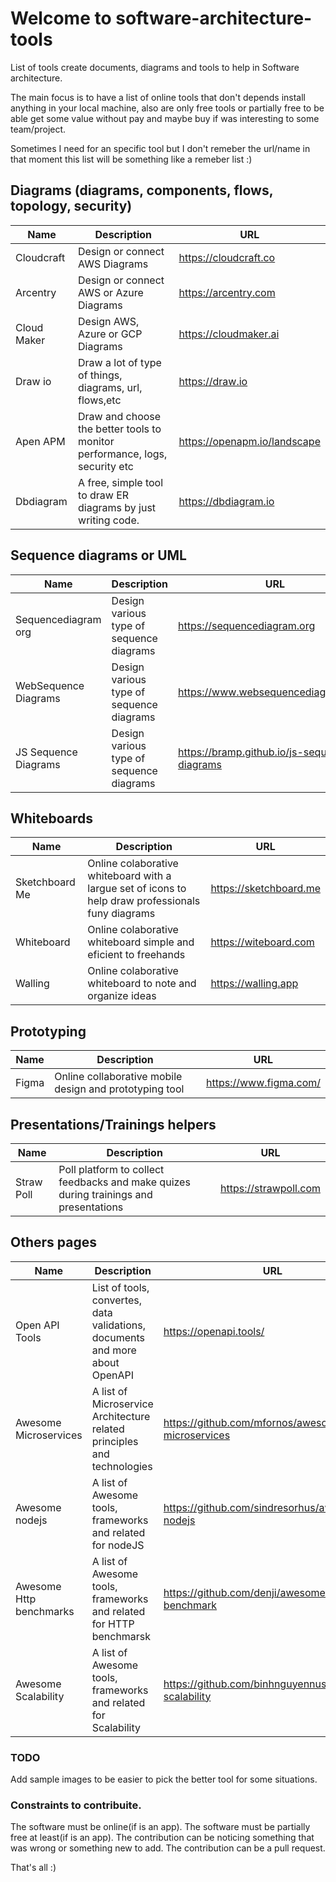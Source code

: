 # Welcome to software-architecture-tools

List of tools create documents, diagrams and tools to help in Software architecture.

The main focus is to have a list of online tools that don't depends install anything in  your local machine, also are only free tools or partially free to be able get some value without pay and maybe buy if was interesting to some team/project.

Sometimes I need for an specific tool  but I don't remeber the url/name in that moment this list will be something like a remeber list :)


## Diagrams  (diagrams, components, flows, topology, security)

|Name            |Description                                                                          |URL                            |
|----------------|-------------------------------------------------------------------------------------|-------------------------------|
|Cloudcraft|Design or connect AWS Diagrams            |https://cloudcraft.co|
|Arcentry|Design or connect AWS or Azure Diagrams            |https://arcentry.com|
|Cloud Maker|Design AWS, Azure or GCP Diagrams            |https://cloudmaker.ai|
|Draw io|Draw a lot of type of things, diagrams, url, flows,etc|https://draw.io|
|Apen APM|Draw and choose the better tools to monitor performance, logs, security etc|https://openapm.io/landscape|
|Dbdiagram|A free, simple tool to draw ER diagrams by just writing code.|https://dbdiagram.io|


## Sequence diagrams or UML

|Name            |Description                                                                          |URL                            |
|----------------|-------------------------------------------------------------------------------------|-------------------------------|
|Sequencediagram org|Design various type of sequence diagrams            |https://sequencediagram.org|
|WebSequence Diagrams|Design various type of sequence diagrams            |https://www.websequencediagrams.com|
|JS Sequence Diagrams|Design various type of sequence diagrams            |https://bramp.github.io/js-sequence-diagrams|

## Whiteboards

|Name            |Description                                                                          |URL                            |
|----------------|-------------------------------------------------------------------------------------|-------------------------------|
|Sketchboard Me|Online colaborative whiteboard with a largue set of icons to help draw professionals funy diagrams|https://sketchboard.me|
|Whiteboard|Online colaborative whiteboard simple and eficient to freehands|https://witeboard.com|
|Walling|Online colaborative whiteboard to note and organize ideas|https://walling.app|

## Prototyping

|Name            |Description                                                                          |URL                            |
|----------------|-------------------------------------------------------------------------------------|-------------------------------|
|Figma|Online collaborative mobile design and prototyping tool|https://www.figma.com/|

## Presentations/Trainings helpers

|Name            |Description                                                                          |URL                            |
|----------------|-------------------------------------------------------------------------------------|-------------------------------|
|Straw Poll      |Poll platform to collect feedbacks and make quizes during trainings and presentations|https://strawpoll.com          |

## Others pages

|Name            |Description                                                                          |URL                            |
|----------------|-------------------------------------------------------------------------------------|-------------------------------|
|Open API Tools  |List of tools, convertes, data validations, documents and more about OpenAPI         |https://openapi.tools/|
|Awesome Microservices|A list of Microservice Architecture related principles and technologies |https://github.com/mfornos/awesome-microservices|
|Awesome nodejs       |A list of Awesome tools, frameworks and related for nodeJS              |https://github.com/sindresorhus/awesome-nodejs  |
|Awesome Http benchmarks       |A list of Awesome tools, frameworks and related for HTTP benchmarsk     |https://github.com/denji/awesome-http-benchmark  |
|Awesome Scalability|A list of Awesome tools, frameworks and related for Scalability|https://github.com/binhnguyennus/awesome-scalability|


### TODO

Add sample images to be easier to pick the better tool for some situations.

### Constraints to contribuite.
The software must be online(if is an app).
The software must be partially free at least(if is an app).
The contribution can be noticing something that was wrong or something new to add.
The contribution can be a pull request.

That's all :)

